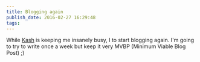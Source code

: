 ```yaml
---
title: Blogging again
publish_date: 2016-02-27 16:29:48
tags:
---
```


While [Kash](http://withkash.com) is keeping me insanely busy, I to start blogging again. I'm going to try to write once a week but keep it very MVBP (Minimum Viable Blog Post) ;)


